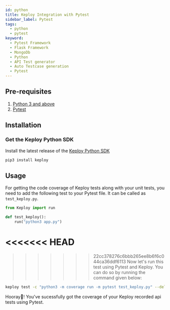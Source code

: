 ```yaml
---
id: python
title: Keploy Integration with Pytest
sidebar_label: Pytest
tags:
  - python
  - pytest
keyword:
  - Pytest Framework
  - Flask Framework
  - MongoDb
  - Python
  - API Test generator
  - Auto Testcase generation
  - Pytest
---
```


## Pre-requisites

1. [Python 3 and above](https://www.python.org/downloads/)
2. [Pytest](https://pypi.org/project/pytest/)

## Installation

### Get the Keploy Python SDK

Install the latest release of the [Keploy Python SDK](https://pypi.org/project/keploy)

```bash
pip3 install keploy
```

## Usage

For getting the code coverage of Keploy tests along with your unit tests, you need to add the following test to your
Pytest file. It can be called as `test_keploy.py`.

```python
from Keploy import run

def test_keploy():
    run("python3 app.py")

```

# <<<<<<< HEAD

> > > > > > > 22cc378276c6bbb265ee8b6f6c044ca36ddf6113
> > > > > > > Now let's run this test using Pytest and Keploy. You can do so by running the command given below:

```bash
keploy test -c "python3 -m coverage run -m pytest test_keploy.py" --delay 10 --coverage
```

Hooray🎉! You've sucessfully got the coverage of your Keploy recorded api tests using Pytest.
